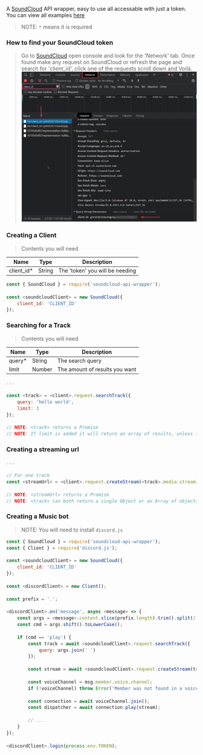 A [SoundCloud](https://soundcloud.com/) API wrapper, easy to use all accessable with just a token. You can view all examples [here](./test)

> NOTE: `*` means it is required 

### How to find your SoundCloud token
> Go to [SoundCloud](https://soundcloud.com) open console and look for the 'Network' tab. Once found make any request on SoundCloud or refresh the page and search for 'client_id', click one of the requests scroll down and Voilà.
![img](clientid.png)

### Creating a Client
> Contents you will need

Name | Type | Description
---- | ---- | -----------
client_id* | String | The 'token' you will be needing

```js
const { SoundCloud } = require('soundcloud-api-wrapper');

const <soundcloudClient> = new SoundCloud({
    client_id: 'CLIENT_ID'
});
```

### Searching for a Track
> Contents you will need

Name | Type | Description
---- | ---- | -----------
query* | String | The search query
limit | Number | The amount of results you want

```js
...

const <track> = <client>.request.searchTrack({
    query: 'hello world',
    limit: 3
});

// NOTE: <track> returns a Promise
// NOTE: If limit is added it will return an array of results, unless it is less than 1 or 1.
```

### Creating a streaming url
```js
...

// For one track
const <streamUrl> = <client>.request.createStream(<track>.media.stream);

// NOTE: <streamUrl> returns a Promise
// NOTE: <track> can both return a single Object or an Array of objects.
```

### Creating a Music bot
> NOTE: You will need to install `discord.js`

```js
const { SoundCloud } = require('soundcloud-api-wrapper');
const { Client } = require('discord.js');

const <soundcloudClient> = new SoundCloud({
    client_id: 'CLIENT_ID'
});

const <discordClient> = new Client();

const prefix = '.';

<discordClient>.on('message', async <message> => {
    const args = <message>.content.slice(prefix.length).trim().split(/ +/g);
    const cmd = args.shift().toLowerCase();
    
    if (cmd == 'play') {
        const track = await <soundcloudClient>.request.searchTrack({
            query: args.join(' ')
        });

        const stream = await <soundcloudClient>.request.createStream(track.media.stream);

        const voiceChannel = msg.member.voice.channel;
        if (!voiceChannel) throw Error('Member was not found in a voice channel.');

        const connection = await voiceChannel.join();
        const dispatcher = await connection.play(stream);

        // ...
    }
});

<discordClient>.login(process.env.TOKEN);
```